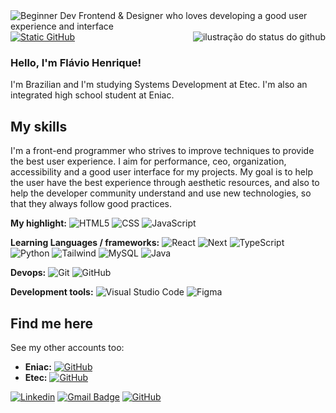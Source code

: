 <img src="https://imgur.com/skdwhbK.png" alt="Beginner Dev Frontend & Designer who loves developing a good user experience and interface">
<img align='right' src="https://github-readme-stats.vercel.app/api?username=Fh-Shadow&show_icons=true&title_color=7F5539&text_color=A68A64&icon_color=783c00&bg_color=EDE0D4&cache_seconds=2300" alt="ilustração do status do github">

<a href="https://github.com/Fh-Shadow" title="Main profile">
    <img src="https://img.shields.io/static/v1?label=Overview&message=Flavio&color=EDE0D4&style=for-the-badge&logo=GitHub" alt="Static GitHub">
</a>

### Hello, I'm Flávio Henrique!

<p>I'm Brazilian and I'm studying Systems Development at Etec. I'm also an integrated high school student at Eniac.</p>

## My skills
<p>I'm a front-end programmer who strives to improve techniques to provide the best user experience. I aim for performance, ceo, organization, accessibility and a good user interface for my projects. My goal is to help the user have the best experience through aesthetic resources, and also to help the developer community understand and use new technologies, so that they always follow good practices.</p>

**My highlight:** 
![HTML5](https://img.shields.io/badge/-HTML5-333333?style=flat&logo=HTML5)
![CSS](https://img.shields.io/badge/-CSS-333333?style=flat&logo=CSS3&logoColor=1572B6)
![JavaScript](https://img.shields.io/badge/-JavaScript-333333?style=flat&logo=javascript)

**Learning Languages / frameworks:** 
![React](https://img.shields.io/badge/-React-333333?style=flat&logo=react)
![Next](https://img.shields.io/badge/-Next-333333?style=flat&logo=next.js)
![TypeScript](https://img.shields.io/badge/-TypeScript-333333?style=flat&logo=typescript)
![Python](https://img.shields.io/badge/-python-333333?style=flat&logo=python)
![Tailwind](https://img.shields.io/badge/-tailwindcss-333333?style=flat&logo=tailwind-css)
![MySQL](https://img.shields.io/badge/-MySQL-333333?style=flat&logo=mysql)
![Java](https://img.shields.io/badge/-Java-333333?style=flat&logo=Java&)

**Devops:** 
![Git](https://img.shields.io/badge/-Git-333333?style=flat&logo=git)
![GitHub](https://img.shields.io/badge/-GitHub-333333?style=flat&logo=github)

**Development tools:** 
![Visual Studio Code](https://img.shields.io/badge/-Visual%20Studio%20Code-333333?style=flat&logo=visual-studio-code&logoColor=007ACC)
![Figma](https://img.shields.io/badge/-Figma-333333?style=flat&logo=figma&logoColor=007ACC)

## Find me here
<p>See my other accounts too:</p>

- **Eniac:** [![GitHub](https://img.shields.io/github/followers/iuricode?label=follow&style=social)](https://github.com/eniac-flavio)
- **Etec:** [![GitHub](https://img.shields.io/github/followers/iuricode?label=follow&style=social)](https://github.com/etec-flavio)

[![Linkedin](https://img.shields.io/badge/-view-blue?style=flat-square&logo=Linkedin&logoColor=white&link=https://www.linkedin.com/in/flávio-henrique-perusin-de-souza-a51321315)](https://www.linkedin.com/in/flávio-henrique-perusin-de-souza-a51321315)
[![Gmail Badge](https://img.shields.io/badge/-send-006bed?style=flat-square&logo=Gmail&logoColor=white&link=mailto:flaviohps28@gmail.com)](mailto:flaviohps28@gmail.com)
[![GitHub](https://img.shields.io/github/followers/iuricode?label=follow&style=social)](https://github.com/Fh-Shadow)
